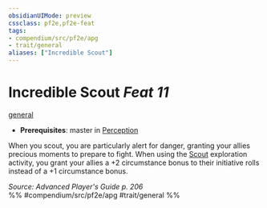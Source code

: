 ```yaml
---
obsidianUIMode: preview
cssclass: pf2e,pf2e-feat
tags:
- compendium/src/pf2e/apg
- trait/general
aliases: ["Incredible Scout"]
---
```

# Incredible Scout  *Feat 11*  
[general](general.md "General Feat Trait")  

- **Prerequisites**: master in [Perception](skills.md#Perception)

When you scout, you are particularly alert for danger, granting your allies precious moments to prepare to fight. When using the [Scout](Reference/Rules/Actions/scout.md) exploration activity, you grant your allies a +2 circumstance bonus to their initiative rolls instead of a +1 circumstance bonus.

*Source: Advanced Player's Guide p. 206*  
%% #compendium/src/pf2e/apg #trait/general %%